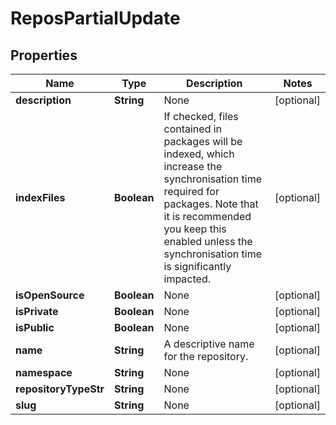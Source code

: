
# ReposPartialUpdate

## Properties
Name | Type | Description | Notes
------------ | ------------- | ------------- | -------------
**description** | **String** | None |  [optional]
**indexFiles** | **Boolean** | If checked, files contained in packages will be indexed, which increase the synchronisation time required for packages. Note that it is recommended you keep this enabled unless the synchronisation time is significantly impacted. |  [optional]
**isOpenSource** | **Boolean** | None |  [optional]
**isPrivate** | **Boolean** | None |  [optional]
**isPublic** | **Boolean** | None |  [optional]
**name** | **String** | A descriptive name for the repository. |  [optional]
**namespace** | **String** | None |  [optional]
**repositoryTypeStr** | **String** | None |  [optional]
**slug** | **String** | None |  [optional]




